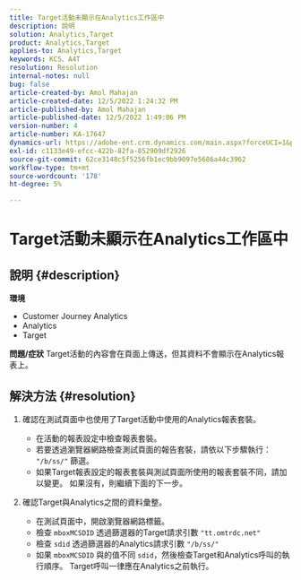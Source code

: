 ```yaml
---
title: Target活動未顯示在Analytics工作區中
description: 說明
solution: Analytics,Target
product: Analytics,Target
applies-to: Analytics,Target
keywords: KCS、A4T
resolution: Resolution
internal-notes: null
bug: false
article-created-by: Amol Mahajan
article-created-date: 12/5/2022 1:24:32 PM
article-published-by: Amol Mahajan
article-published-date: 12/5/2022 1:49:06 PM
version-number: 4
article-number: KA-17647
dynamics-url: https://adobe-ent.crm.dynamics.com/main.aspx?forceUCI=1&pagetype=entityrecord&etn=knowledgearticle&id=85246e21-a074-ed11-81ab-6045bd0061cb
exl-id: c1133e49-efcc-422b-82fa-852909df2926
source-git-commit: 62ce3148c5f5256fb1ec9bb9097e5686a44c3962
workflow-type: tm+mt
source-wordcount: '178'
ht-degree: 5%

---
```


# Target活動未顯示在Analytics工作區中

## 說明 {#description}

<b>環境</b>
- Customer Journey Analytics
- Analytics
- Target



<b>問題/症狀</b>
Target活動的內容會在頁面上傳送，但其資料不會顯示在Analytics報表上。


## 解決方法 {#resolution}


1. 確認在測試頁面中也使用了Target活動中使用的Analytics報表套裝。

   - 在活動的報表設定中檢查報表套裝。
   - 若要透過瀏覽器網路檢查測試頁面的報告套裝，請依以下步驟執行： `"/b/ss/"` 篩選。
   - 如果Target報表設定的報表套裝與測試頁面所使用的報表套裝不同，請加以變更。 如果沒有，則繼續下面的下一步。
2. 確認Target與Analytics之間的資料彙整。

   - 在測試頁面中，開啟瀏覽器網路標籤。
   - 檢查 `mboxMCSDID` 透過篩選器的Target請求引數 `"tt.omtrdc.net"`
   - 檢查 `sdid` 透過篩選器的Analytics請求引數 `"/b/ss/"`
   - 如果 `mboxMCSDID` 與的值不同 `sdid`，然後檢查Target和Analytics呼叫的執行順序。 Target呼叫一律應在Analytics之前執行。
